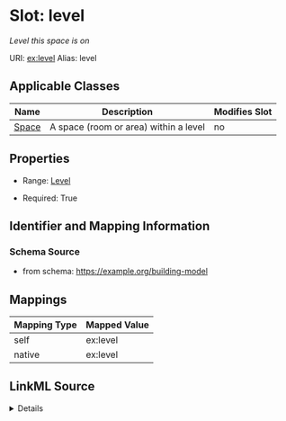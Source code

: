 

# Slot: level 


_Level this space is on_





URI: [ex:level](https://example.org/onto/level)
Alias: level

<!-- no inheritance hierarchy -->





## Applicable Classes

| Name | Description | Modifies Slot |
| --- | --- | --- |
| [Space](Space.md) | A space (room or area) within a level |  no  |






## Properties

* Range: [Level](Level.md)

* Required: True




## Identifier and Mapping Information






### Schema Source


* from schema: https://example.org/building-model




## Mappings

| Mapping Type | Mapped Value |
| ---  | ---  |
| self | ex:level |
| native | ex:level |




## LinkML Source

<details>
```yaml
name: level
description: Level this space is on
from_schema: https://example.org/building-model
rank: 1000
alias: level
domain_of:
- Space
range: Level
required: true

```
</details>